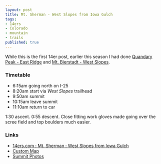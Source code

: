 ```yaml
---
layout: post
title: Mt. Sherman - West Slopes from Iowa Gulch
tags:
- 14ers
- Colorado
- mountain
- trails
published: true
---
```

While this is the first 14er post, earlier this season I had done
[Quandary Peak - East Ridge](http://www.14ers.com/routemain.php?route=quan1&peak=Quandary+Peak)
and
[Mt. Bierstadt - West Slopes](http://www.14ers.com/routemain.php?route=bier1&peak=Mt.+Bierstadt).

### Timetable ###
- 6:15am going north on I-25
- 8:20am start via _West Slopes_ trailhead
- 9:50am summit
- 10:15am leave summit
- 11:10am return to car

1:30 ascent. 0:55 descent.
Close fitting work gloves made going over the scree field and top boulders much easier.

### Links ###
- [14ers.com : Mt. Sherman : West Slopes from Iowa Gulch](http://www.14ers.com/routemain.php?route=sher2&peak=Mt.+Sherman)
- [Custom Map](http://maps.google.com/maps/ms?ie=UTF&msa=0&msid=201743294288417288391.0004e1e9c305618885ee1)
- [Summit Photos](https://www.dropbox.com/sc/wxhyjdt7860fy9n/ecQN5HYEb8)
